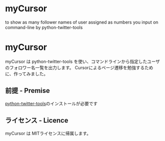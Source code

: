 # myCursor
to show as many follower names of user assigned as numbers you input on command-line by python-twitter-tools

myCursor
=====
myCursor は python-twitter-tools を使い、コマンドラインから指定したユーザのフォロワー名一覧を出力します。
Cursorによるページ遷移を勉強するために、作ってみました。

前提 - Premise
-----
<a href="https://github.com/sixohsix/twitter">python-twitter-tools</a>のインストールが必要です

ライセンス - Licence
-----
myCursor は MITライセンスに帰属します。
